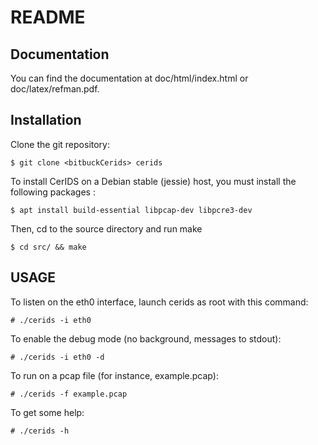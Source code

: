 README 
=====

Documentation
--------------

You can find the documentation at doc/html/index.html or doc/latex/refman.pdf.


Installation
------------

Clone the git repository:


`$ git clone <bitbuckCerids> cerids`


To install CerIDS on a Debian stable (jessie) host, you must install the 
following packages :


`$ apt install build-essential libpcap-dev libpcre3-dev`


Then, cd to the source directory and run make


`$ cd src/ && make`


USAGE
-----

To listen on the eth0 interface, launch cerids as root with this command:


`# ./cerids -i eth0`


To enable the debug mode (no background, messages to stdout):


`# ./cerids -i eth0 -d`


To run on a pcap file (for instance, example.pcap):


`# ./cerids -f example.pcap`


To get some help:


`# ./cerids -h`
